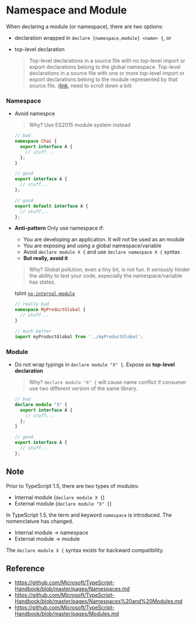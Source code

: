 # Namespace and Module
When declaring a module (or namespace), there are two options:
* declaration wrapped in `declare {namespace,module} <name> {`, or
* top-level declaration

  > Top-level declarations in a source file with no top-level import or export declarations belong to the global namespace.
  > Top-level declarations in a source file with one or more top-level import or export declarations belong to the module represented by that source file. ([link](https://github.com/Microsoft/TypeScript/blob/master/doc/spec.md#23-declarations), need to scroll down a bit)

### Namespace
- Avoid namespce

  > Why? Use ES2015 module system instead

  ```ts
  // bad
  namespace Chai {
    export interface A {
      // stuff...
    };
  }

  // good
  export interface A {
    // stuff...
  };

  // good
  export default interface A {
    // stuff...
  };
  ```

- **Anti-pattern** Only use namespace if:
  - You are developing an application. It will not be used as an module
  - You are exposing and using a global namespace/variable
  - Avoid `declare module X {` and use `declare namespace X {` syntax.
  - **But really, avoid it**

  > Why? Global pollution, even a tiny bit, is not fun.
  > It seriously hinder the ability to test your code, especially the namespace/variable has states.

  tslint [`no-internal-module`](tslint.md/no-internal-module-native)
  ```ts
  // really bad
  namespace MyProductGlobal {
    // stuff...
  }

  // much better
  import myProductGlobal from '../myProductGlobal';
  ```

### Module
- Do not wrap typings in `declare module "X" {`. Expose as **top-level declaration**

  > Why? `declare module "X" {` will cause name conflict if consumer use two different version of the same library.

  ```ts
  // bad
  declare module "X" {
    export interface A {
      // stuff...
    };
  }

  // good
  export interface A {
    // stuff...
  };
  ```


## Note
Prior to TypeScript 1.5, there are two types of modules:
* Internal module (`declare module X {`)
* External module (`declare module "X" {`)

In TypeScript 1.5, the term and keyword `namespace` is introduced.
The nomenclature has changed.
* Internal module -> namespace
* External module -> module

The `declare module X {` syntax exists for backward compatibility.


## Reference
* https://github.com/Microsoft/TypeScript-Handbook/blob/master/pages/Namespaces.md
* https://github.com/Microsoft/TypeScript-Handbook/blob/master/pages/Namespaces%20and%20Modules.md
* https://github.com/Microsoft/TypeScript-Handbook/blob/master/pages/Modules.md
